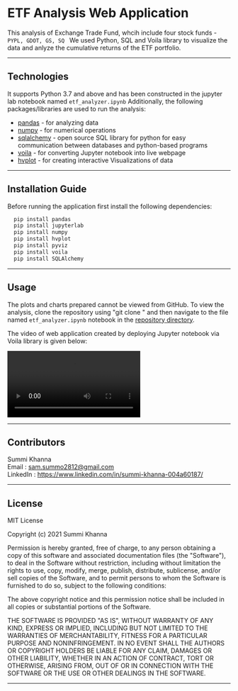 # ETF Analysis Web Application

This analysis of Exchange Trade Fund, whcih include four stock funds - ```PYPL, GDOT, GS, SQ ```
We used Python, SQL and Voila library to visualize the data and anlyze the cumulative returns of the ETF portfolio.

---

## Technologies

It supports Python 3.7 and above and has been constructed in the jupyter lab notebook named ```etf_analyzer.ipynb```
Additionally, the following packages/libraries are used to run the analysis:

- [pandas](https://pypi.org/project/pandas/) - for analyzing data
- [numpy](https://pypi.org/project/numpy/) - for numerical operations
- [sqlalchemy](https://pypi.org/project/SQLAlchemy/) - open source SQL library for python for easy communication between databases and python-based programs
- [voila](https://pypi.org/project/voila/) - for converting Jupyter notebook into live webpage
- [hvplot](https://pypi.org/project/hvplot/) - for creating interactive Visualizations of data

---

## Installation Guide

Before running the application first install the following dependencies:

```python
  pip install pandas
  pip install jupyterlab 
  pip install numpy
  pip install hvplot
  pip install pyviz
  pip install voila
  pip install SQLAlchemy

```
---

## Usage

The plots and charts prepared cannot be viewed from GitHub. To view the analysis, clone the repository using "git clone <link>" and then navigate to the file named ```etf_analyzer.ipynb``` notebook in the [repository directory](https://github.com/Summi-Khanna/Challenge-7).

The video of web application created by deploying Jupyter notebook via Voila library is given below:

![voila](screen_recording.mov)  

 

---

## Contributors
 
Summi Khanna  
Email : sam.summo2812@gmail.com  
LinkedIn : https://www.linkedin.com/in/summi-khanna-004a60187/

---

## License

MIT License

Copyright (c) 2021 Summi Khanna

Permission is hereby granted, free of charge, to any person obtaining a copy
of this software and associated documentation files (the "Software"), to deal
in the Software without restriction, including without limitation the rights
to use, copy, modify, merge, publish, distribute, sublicense, and/or sell
copies of the Software, and to permit persons to whom the Software is
furnished to do so, subject to the following conditions:

The above copyright notice and this permission notice shall be included in all
copies or substantial portions of the Software.

THE SOFTWARE IS PROVIDED "AS IS", WITHOUT WARRANTY OF ANY KIND, EXPRESS OR
IMPLIED, INCLUDING BUT NOT LIMITED TO THE WARRANTIES OF MERCHANTABILITY,
FITNESS FOR A PARTICULAR PURPOSE AND NONINFRINGEMENT. IN NO EVENT SHALL THE
AUTHORS OR COPYRIGHT HOLDERS BE LIABLE FOR ANY CLAIM, DAMAGES OR OTHER
LIABILITY, WHETHER IN AN ACTION OF CONTRACT, TORT OR OTHERWISE, ARISING FROM,
OUT OF OR IN CONNECTION WITH THE SOFTWARE OR THE USE OR OTHER DEALINGS IN THE
SOFTWARE.

---
